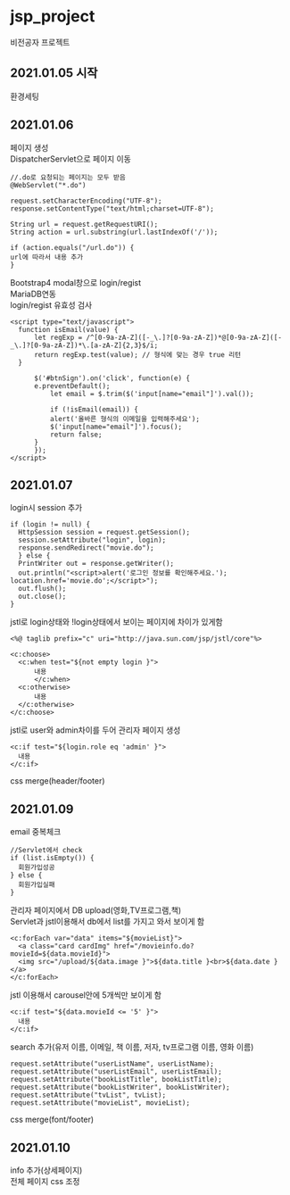 # jsp_project
비전공자 프로젝트

## 2021.01.05 시작
  환경세팅

## 2021.01.06
  페이지 생성<br>
  DispatcherServlet으로 페이지 이동<br>
  ```
  //.do로 요청되는 페이지는 모두 받음
  @WebServlet("*.do")
  ```
  ```
  request.setCharacterEncoding("UTF-8");
  response.setContentType("text/html;charset=UTF-8");

  String url = request.getRequestURI();
  String action = url.substring(url.lastIndexOf('/'));

  if (action.equals("/url.do")) {
  url에 따라서 내용 추가
  }
  ```
  Bootstrap4 modal창으로 login/regist<br>
  MariaDB연동<br>
  login/regist 유효성 검사
  ```
  <script type="text/javascript">
	function isEmail(value) {
		let regExp = /^[0-9a-zA-Z]([-_\.]?[0-9a-zA-Z])*@[0-9a-zA-Z]([-_\.]?[0-9a-zA-Z])*\.[a-zA-Z]{2,3}$/i;
		return regExp.test(value); // 형식에 맞는 경우 true 리턴	
	}
      
        $('#btnSign').on('click', function(e) {
		e.preventDefault();
        	let email = $.trim($('input[name="email"]').val());
        
        	if (!isEmail(email)) {
			alert('올바른 형식의 이메일을 입력해주세요');
			$('input[name="email"]').focus();
			return false;
		}
        });
  </script>
  ```
  
## 2021.01.07
  login시 session 추가<br>
  ```
  if (login != null) {
	HttpSession session = request.getSession();
	session.setAttribute("login", login);
	response.sendRedirect("movie.do");
	} else {
	PrintWriter out = response.getWriter();
	out.println("<script>alert('로그인 정보를 확인해주세요.'); location.href='movie.do';</script>");
	out.flush();
	out.close();
  }
  ```
  jstl로 login상태와 !login상태에서 보이는 페이지에 차이가 있게함<br>
  ```
  <%@ taglib prefix="c" uri="http://java.sun.com/jsp/jstl/core"%>
  
  <c:choose>
	<c:when test="${not empty login }">
      	내용
    	</c:when>
	<c:otherwise>
      	내용
   	</c:otherwise>
  </c:choose>
  ```
  jstl로 user와 admin차이를 두어 관리자 페이지 생성<br>
  ```
  <c:if test="${login.role eq 'admin' }">
    내용
  </c:if>
  ```
  css merge(header/footer)
  
## 2021.01.09
  email 중복체크<br>
  ```
  //Servlet에서 check
  if (list.isEmpty()) {
	회원가입성공
  } else {
	회원가입실패	
  }
  ```
  관리자 페이지에서 DB upload(영화,TV프로그램,책)<br>
  Servlet과 jstl이용해서 db에서 list를 가지고 와서 보이게 함 <br>
  ```
  <c:forEach var="data" items="${movieList}">
    <a class="card cardImg" href="/movieinfo.do?movieId=${data.movieId}">
	<img src="/upload/${data.image }">${data.title }<br>${data.date }</a>
  </c:forEach>
  ```
  jstl 이용해서 carousel안에 5개씩만 보이게 함<br>
  ```
  <c:if test="${data.movieId <= '5' }">
    내용
  </c:if>
  ```
  search 추가(유저 이름, 이메일, 책 이름, 저자, tv프로그램 이름, 영화 이름)<br>
  ```
  request.setAttribute("userListName", userListName);
  request.setAttribute("userListEmail", userListEmail);
  request.setAttribute("bookListTitle", bookListTitle);
  request.setAttribute("bookListWriter", bookListWriter);
  request.setAttribute("tvList", tvList);
  request.setAttribute("movieList", movieList);
  ```
  css merge(font/footer)
  
## 2021.01.10
  info 추가(상세페이지)<br>
  전체 페이지 css 조정
